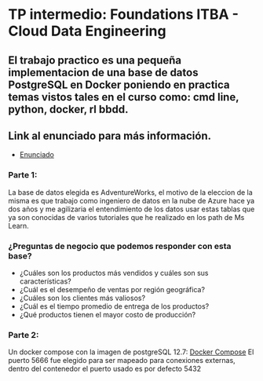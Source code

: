 # TP intermedio: Foundations ITBA - Cloud Data Engineering

## El trabajo practico es una pequeña implementacion de una base de datos PostgreSQL en Docker poniendo en practica temas vistos tales en el curso como: cmd line, python, docker, rl bbdd.

## Link al enunciado para más información.
- [Enunciado](enunciado-itba.pdf)

### Parte 1:
La base de datos elegida es AdventureWorks, el motivo de la eleccion de la misma es que trabajo como ingeniero de datos
en la nube de Azure hace ya dos años y me agilizaria el entendimiento de los datos usar estas tablas que ya son conocidas
de varios tutoriales que he realizado en los path de Ms Learn.
### ¿Preguntas de negocio que podemos responder con esta base?
- ¿Cuáles son los productos más vendidos y cuáles son sus características?
- ¿Cuál es el desempeño de ventas por región geográfica?
- ¿Cuáles son los clientes más valiosos?
- ¿Cuál es el tiempo promedio de entrega de los productos?
- ¿Qué productos tienen el mayor costo de producción?

### Parte 2:
Un docker compose con la imagen de postgreSQL 12.7:
[Docker Compose](docker-compose.yml)
El puerto 5666 fue elegido para ser mapeado para conexiones externas, dentro del contenedor el puerto usado es por defecto 5432
